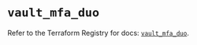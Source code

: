 # `vault_mfa_duo`

Refer to the Terraform Registry for docs: [`vault_mfa_duo`](https://registry.terraform.io/providers/hashicorp/vault/5.3.0/docs/resources/mfa_duo).
